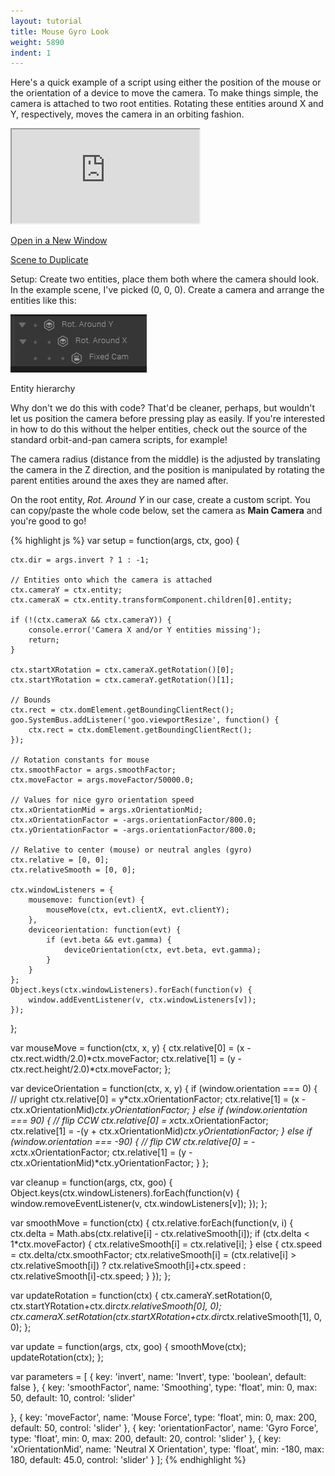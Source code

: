 ```yaml
---
layout: tutorial
title: Mouse Gyro Look
weight: 5890
indent: 1
---
```

Here's a quick example of a script using either the position of the mouse or the orientation of a device to move the camera. To make things simple, the camera is attached to two root entities. Rotating these entities around X and Y, respectively, moves the camera in an orbiting fashion.

<iframe src="https://goote.ch/b7be03dbf7e741a9814b080ea3c61d5e.scene/"></iframe>

<a href="https://goote.ch/b7be03dbf7e741a9814b080ea3c61d5e.scene/">Open in a New Window</a>

<a href="https://create.goocreate.com/22307/a5b7c39669b04e5cb1e243f9a2d8454d.scene">Scene to Duplicate</a>

Setup: Create two entities, place them both where the camera should look. In the example scene, I've picked (0, 0, 0). Create a camera and arrange the entities like this:

<img class="size-full wp-image-1180" src="2014-11-11-15_39_17-Goo-Create.jpg" alt="Entity hierarchy" />

Entity hierarchy

Why don't we do this with code? That'd be cleaner, perhaps, but wouldn't let us position the camera before pressing play as easily. If you're interested in how to do this without the helper entities, check out the source of the standard orbit-and-pan camera scripts, for example!

The camera radius (distance from the middle) is the adjusted by translating the camera in the Z direction, and the position is manipulated by rotating the parent entities around the axes they are named after.

On the root entity, <em>Rot. Around Y</em> in our case, create a custom script. You can copy/paste the whole code below, set the camera as <strong>Main Camera</strong> and you're good to go!

{% highlight js %}
var setup = function(args, ctx, goo) {

	ctx.dir = args.invert ? 1 : -1;

	// Entities onto which the camera is attached
	ctx.cameraY = ctx.entity;
	ctx.cameraX = ctx.entity.transformComponent.children[0].entity;

	if (!(ctx.cameraX && ctx.cameraY)) {
		console.error('Camera X and/or Y entities missing');
		return;
	}

	ctx.startXRotation = ctx.cameraX.getRotation()[0];
	ctx.startYRotation = ctx.cameraY.getRotation()[1];

	// Bounds
	ctx.rect = ctx.domElement.getBoundingClientRect();
	goo.SystemBus.addListener('goo.viewportResize', function() {
		ctx.rect = ctx.domElement.getBoundingClientRect();
	});

	// Rotation constants for mouse
	ctx.smoothFactor = args.smoothFactor;
	ctx.moveFactor = args.moveFactor/50000.0;

	// Values for nice gyro orientation speed
	ctx.xOrientationMid = args.xOrientationMid;
	ctx.xOrientationFactor = -args.orientationFactor/800.0;
	ctx.yOrientationFactor = -args.orientationFactor/800.0;

	// Relative to center (mouse) or neutral angles (gyro)
	ctx.relative = [0, 0];
	ctx.relativeSmooth = [0, 0];

	ctx.windowListeners = {
		mousemove: function(evt) {
			mouseMove(ctx, evt.clientX, evt.clientY);
		},
		deviceorientation: function(evt) {
			if (evt.beta && evt.gamma) {
				deviceOrientation(ctx, evt.beta, evt.gamma);
			}
		}
	};
	Object.keys(ctx.windowListeners).forEach(function(v) {
		window.addEventListener(v, ctx.windowListeners[v]);
	});

};

var mouseMove = function(ctx, x, y) {
	ctx.relative[0] = (x - ctx.rect.width/2.0)*ctx.moveFactor;
	ctx.relative[1] = (y - ctx.rect.height/2.0)*ctx.moveFactor;
};

var deviceOrientation = function(ctx, x, y) {
	if (window.orientation === 0) {
		// upright
		ctx.relative[0] = y*ctx.xOrientationFactor;
		ctx.relative[1] = (x - ctx.xOrientationMid)*ctx.yOrientationFactor;
	} else if (window.orientation === 90) {
		// flip CCW
		ctx.relative[0] = x*ctx.xOrientationFactor;
		ctx.relative[1] = -(y + ctx.xOrientationMid)*ctx.yOrientationFactor;
	} else if (window.orientation === -90) {
		// flip CW
		ctx.relative[0] = -x*ctx.xOrientationFactor;
		ctx.relative[1] = (y - ctx.xOrientationMid)*ctx.yOrientationFactor;
	}
};

var cleanup = function(args, ctx, goo) {
	Object.keys(ctx.windowListeners).forEach(function(v) {
		window.removeEventListener(v, ctx.windowListeners[v]);
	});
};

var smoothMove = function(ctx) {
	ctx.relative.forEach(function(v, i) {
		ctx.delta = Math.abs(ctx.relative[i] - ctx.relativeSmooth[i]);
		if (ctx.delta < 1*ctx.moveFactor) {
			ctx.relativeSmooth[i] = ctx.relative[i];
		} else {
			ctx.speed = ctx.delta/ctx.smoothFactor;
			ctx.relativeSmooth[i] = (ctx.relative[i] > ctx.relativeSmooth[i]) ?
				ctx.relativeSmooth[i]+ctx.speed : ctx.relativeSmooth[i]-ctx.speed;
		}
	});
};

var updateRotation = function(ctx) {
	ctx.cameraY.setRotation(0, ctx.startYRotation+ctx.dir*ctx.relativeSmooth[0], 0);
	ctx.cameraX.setRotation(ctx.startXRotation+ctx.dir*ctx.relativeSmooth[1], 0, 0);
};

var update = function(args, ctx, goo) {
	smoothMove(ctx);
	updateRotation(ctx);
};

var parameters = [
{
	key: 'invert',
	name: 'Invert',
	type: 'boolean',
	default: false
},
{
	key: 'smoothFactor',
	name: 'Smoothing',
	type: 'float',
	min: 0,
	max: 50,
	default: 10,
	control: 'slider'

},
{
	key: 'moveFactor',
	name: 'Mouse Force',
	type: 'float',
	min: 0,
	max: 200,
	default: 50,
	control: 'slider'
},
{
	key: 'orientationFactor',
	name: 'Gyro Force',
	type: 'float',
	min: 0,
	max: 200,
	default: 20,
	control: 'slider'
},
{
	key: 'xOrientationMid',
	name: 'Neutral X Orientation',
	type: 'float',
	min: -180,
	max: 180,
	default: 45.0,
	control: 'slider'
}
];
{% endhighlight %}

